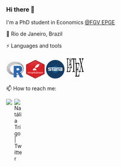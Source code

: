 ### Hi there 👋  
<!-- <img src="https://media.giphy.com/media/hvRJCLFzcasrR4ia7z/giphy.gif" width="25px"> -->

I'm a PhD student in Economics [@FGV EPGE](https://epge.fgv.br/en)

📍 Rio de Janeiro, Brazil

⚡ Languages and tools 

<code><img src="https://github.com/nattrigo/nattrigo/blob/main/svg/R-svg.svg" width="50" height="50" ></code>
<code><img src="https://github.com/nattrigo/nattrigo/blob/main/svg/rmarkdown.svg" width="50" height="50" ></code>
<code><img src="https://github.com/nattrigo/nattrigo/blob/main/svg/stata-svg.svg" width="50" height="50" ></code>
<code><img src="https://github.com/nattrigo/nattrigo/blob/main/svg/latex-svg.svg" width="50" height="60" ></code>

<!--
<code><img src="https://github.com/nattrigo/nattrigo/blob/main/R.png" width="40" height="40" ></code>
<code><img src="https://github.com/nattrigo/nattrigo/blob/main/rmarkdown.png" width="50" height="50" ></code>
<code><img src="https://github.com/nattrigo/nattrigo/blob/main/stata.png" width="40" height="40" ></code>
<code><img src="https://github.com/nattrigo/nattrigo/blob/main/latex.png" width="60" height="40" ></code>
-->

<!--
 - 🎯 I’m currently learning ...

<code><img src="https://github.com/nattrigo/nattrigo/blob/main/matlab.png" width="40" height="40" ></code>
-->

📫 How to reach me: 

 <a href="https://www.linkedin.com/in/nat%C3%A1lia-trigo/">
<img align="left" width="22px" src="https://raw.githubusercontent.com/peterthehan/peterthehan/master/assets/linkedin.svg" />
</a>

<a href="https://twitter.com/natalia_trigo">
<img align="left" alt="Natália Trigo | Twitter" width="22px" src="https://raw.githubusercontent.com/peterthehan/peterthehan/master/assets/twitter.svg" />
</a>

<!-- 👋 🙋🏼
**nattrigo/nattrigo** is a ✨ _special_ ✨ repository because its `README.md` (this file) appears on your GitHub profile.

Here are some ideas to get you started:

- 🔭 I’m currently working on ...
- 🌱 I’m currently learning ...
- 👯 I’m looking to collaborate on ...
- 🤔 I’m looking for help with ...
- 💬 Ask me about ...
- 📫 How to reach me: ...
- 😄 Pronouns: ...
- ⚡ Fun fact: ...
-->
